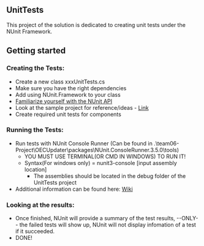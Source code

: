 UnitTests
------

This project of the solution is dedicated to creating unit tests under the NUnit Framework.


Getting started
------
### Creating the Tests:
- Create a new class xxxUnitTests.cs
- Make sure you have the right dependencies
- Add using NUnit.Framework to your class
- [Familiarize yourself with the NUnit API](https://github.com/nunit/docs/wiki)
- Look at the sample project for reference/ideas - [Link](https://github.com/nunit/nunit-csharp-samples/blob/master/)
- Create required unit tests for components

### Running the Tests:
- Run tests with NUnit Console Runner (Can be found in .\team06-Project\OECUpdater\packages\NUnit.ConsoleRunner.3.5.0\tools)
  - YOU MUST USE TERMINAL(OR CMD IN WINDOWS) TO RUN IT!
  - Syntax(For windows only) = nunit3-console [input assembly location]
    - The assemblies should be located in the debug folder of the UnitTests project
- Additional information can be found here: [Wiki](https://github.com/nunit/docs/wiki/Console-Command-Line)

### Looking at the results:
- Once finished, NUnit will provide a summary of the test results, --ONLY-- the failed tests will show up, NUnit will not display infomation of a test if it succeeded.
- DONE!
